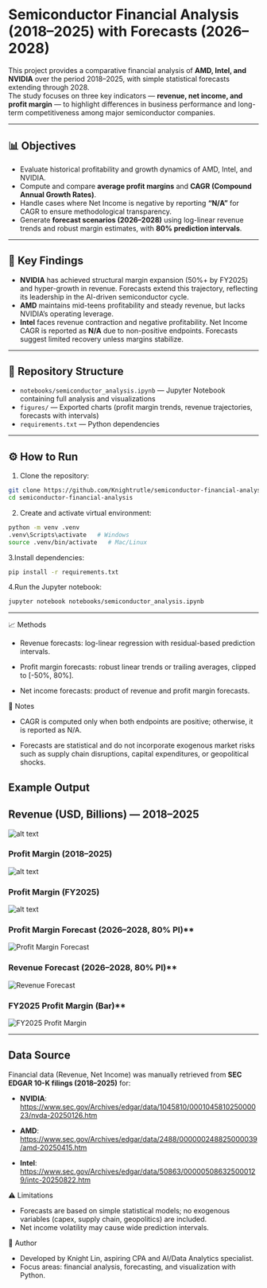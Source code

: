 # Semiconductor Financial Analysis (2018–2025) with Forecasts (2026–2028)

This project provides a comparative financial analysis of **AMD, Intel, and NVIDIA** over the period 2018–2025, with simple statistical forecasts extending through 2028.  
The study focuses on three key indicators — **revenue, net income, and profit margin** — to highlight differences in business performance and long-term competitiveness among major semiconductor companies.

---

## 📊 Objectives
- Evaluate historical profitability and growth dynamics of AMD, Intel, and NVIDIA.  
- Compute and compare **average profit margins** and **CAGR (Compound Annual Growth Rates)**.  
- Handle cases where Net Income is negative by reporting **“N/A”** for CAGR to ensure methodological transparency.  
- Generate **forecast scenarios (2026–2028)** using log-linear revenue trends and robust margin estimates, with **80% prediction intervals**.  

---

## 🔑 Key Findings
- **NVIDIA** has achieved structural margin expansion (50%+ by FY2025) and hyper-growth in revenue. Forecasts extend this trajectory, reflecting its leadership in the AI-driven semiconductor cycle.  
- **AMD** maintains mid-teens profitability and steady revenue, but lacks NVIDIA’s operating leverage.  
- **Intel** faces revenue contraction and negative profitability. Net Income CAGR is reported as **N/A** due to non-positive endpoints. Forecasts suggest limited recovery unless margins stabilize.  

---

## 📂 Repository Structure
- `notebooks/semiconductor_analysis.ipynb` — Jupyter Notebook containing full analysis and visualizations  
- `figures/` — Exported charts (profit margin trends, revenue trajectories, forecasts with intervals)  
- `requirements.txt` — Python dependencies  

---

## ⚙️ How to Run
1. Clone the repository:
  ```bash
 git clone https://github.com/Knightrutle/semiconductor-financial-analysis.git
 cd semiconductor-financial-analysis
   ```

2. Create and activate virtual environment:
```bash
python -m venv .venv
.venv\Scripts\activate   # Windows
source .venv/bin/activate   # Mac/Linux
```

3.Install dependencies:
```bash
pip install -r requirements.txt
```

4.Run the Jupyter notebook:
```bash
jupyter notebook notebooks/semiconductor_analysis.ipynb
```
---
📈 Methods

- Revenue forecasts: log-linear regression with residual-based prediction intervals.

- Profit margin forecasts: robust linear trends or trailing averages, clipped to [-50%, 80%].

- Net income forecasts: product of revenue and profit margin forecasts.

📝 Notes

- CAGR is computed only when both endpoints are positive; otherwise, it is reported as N/A.

- Forecasts are statistical and do not incorporate exogenous market risks such as supply chain disruptions, capital expenditures, or geopolitical shocks.

## Example Output

## Revenue (USD, Billions) — 2018–2025
![alt text](figs/cmp_revenue_2018_2025.png)

### Profit Margin (2018–2025)
![alt text](figs/cmp_profit_margin_2018_2025.png)

### Profit Margin (FY2025)
![alt text](figs/cmp_profit_margin_FY2025.png)

### Profit Margin Forecast (2026–2028, 80% PI)**
![Profit Margin Forecast](figures/pm_forecast.png)

### Revenue Forecast (2026–2028, 80% PI)**
![Revenue Forecast](figures/revenue_forecast.png)

### FY2025 Profit Margin (Bar)**
![FY2025 Profit Margin](figures/pm_fy2025_bar.png)

---
##  Data Source

Financial data (Revenue, Net Income) was manually retrieved from **SEC EDGAR 10-K filings (2018–2025)** for:

- **NVIDIA**: https://www.sec.gov/Archives/edgar/data/1045810/000104581025000023/nvda-20250126.htm

- **AMD**: https://www.sec.gov/Archives/edgar/data/2488/000000248825000039/amd-20250415.htm

- **Intel**: https://www.sec.gov/Archives/edgar/data/50863/000005086325000129/intc-20250822.htm


⚠️ Limitations
 - Forecasts are based on simple statistical models; no exogenous variables (capex, supply chain, geopolitics) are included.
 - Net income volatility may cause wide prediction intervals.

👤 Author
 - Developed by Knight Lin, aspiring CPA and AI/Data Analytics specialist.
 - Focus areas: financial analysis, forecasting, and visualization with Python.



